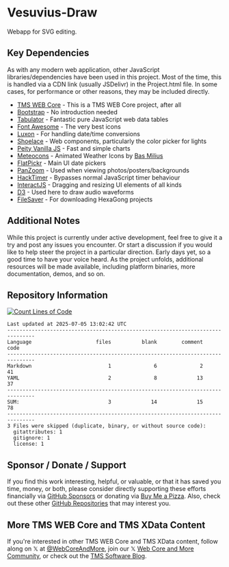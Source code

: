# Vesuvius-Draw

Webapp for SVG editing.

## Key Dependencies
As with any modern web application, other JavaScript libraries/dependencies have been used in this project. Most of the time, this is handled via a CDN link (usually JSDelivr) in the Project.html file. In some cases, for performance or other reasons, they may be included directly.
- [TMS WEB Core](https://www.tmssoftware.com/site/tmswebcore.asp) - This is a TMS WEB Core project, after all
- [Bootstrap](https://getbootstrap.com/) - No introduction needed
- [Tabulator](https://www.tabulator.info) - Fantastic pure JavaScript web data tables
- [Font Awesome](https://www.fontawesome.com) - The very best icons
- [Luxon](https://moment.github.io/luxon/#/) - For handling date/time conversions
- [Shoelace](https://shoelace.style/) - Web components, particularly the color picker for lights
- [Peity Vanilla JS](https://github.com/railsjazz/peity_vanilla) - Fast and simple charts
- [Meteocons](https://github.com/basmilius/weather-icons) - Animated Weather Icons by [Bas Milius](https://bas.dev/)
- [FlatPickr](https://flatpickr.js.org) - Main UI date pickers
- [PanZoom](https://github.com/timmywil/panzoom) - Used when viewing photos/posters/backgrounds
- [HackTimer](https://github.com/turuslan/HackTimer) - Bypasses normal JavaScript timer behaviour
- [InteractJS](https://interactjs.io/) - Dragging and resizing UI elements of all kinds
- [D3](https://d3js.org/) - Used here to draw audio waveforms
- [FileSaver](https://moment.github.io/luxon/#/?id=luxon) - For downloading HexaGong projects

## Additional Notes
While this project is currently under active development, feel free to give it a try and post any issues you encounter.  Or start a discussion if you would like to help steer the project in a particular direction.  Early days yet, so a good time to have your voice heard.  As the project unfolds, additional resources will be made available, including platform binaries, more documentation, demos, and so on.

## Repository Information 
[![Count Lines of Code](https://github.com/500Foods/Template/actions/workflows/main.yml/badge.svg)](https://github.com/500Foods/Vesuvius-Draw/actions/workflows/main.yml)
<!--CLOC-START -->
```cloc
Last updated at 2025-07-05 13:02:42 UTC
-------------------------------------------------------------------------------
Language                     files          blank        comment           code
-------------------------------------------------------------------------------
Markdown                         1              6              2             41
YAML                             2              8             13             37
-------------------------------------------------------------------------------
SUM:                             3             14             15             78
-------------------------------------------------------------------------------
3 Files were skipped (duplicate, binary, or without source code):
  gitattributes: 1
  gitignore: 1
  license: 1
```
<!--CLOC-END-->

## Sponsor / Donate / Support
If you find this work interesting, helpful, or valuable, or that it has saved you time, money, or both, please consider directly supporting these efforts financially via [GitHub Sponsors](https://github.com/sponsors/500Foods) or donating via [Buy Me a Pizza](https://www.buymeacoffee.com/andrewsimard500). Also, check out these other [GitHub Repositories](https://github.com/500Foods?tab=repositories&q=&sort=stargazers) that may interest you.

## More TMS WEB Core and TMS XData Content
If you're interested in other TMS WEB Core and TMS XData content, follow along on 𝕏 at [@WebCoreAndMore](https://x.com/WebCoreAndMore), join our 𝕏 [Web Core and More Community](https://twitter.com/i/communities/1683267402384183296), or check out the [TMS Software Blog](https://www.tmssoftware.com/site/blog.asp).
